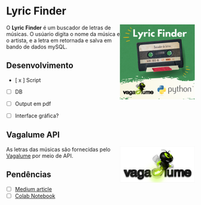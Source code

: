# Lyric Finder

<img align="right" src="images/lf.png" width="200">

O **Lyric Finder** é um buscador de letras de músicas. O usúario digita o nome da música e o artista, e a letra em retornada e salva em bando de dados mySQL.


## Desenvolvimento

- [ x ] Script
- [ ] DB
- [ ] Output em pdf
- [ ] Interface gráfica?


## Vagalume API

<img align="right" src="images/410-fundo-claro.jpg" width="200">

As letras das músicas são fornecidas pelo [Vagalume](https://www.vagalume.com.br/) por meio de API.

## Pendências

- [ ] [Medium article](https://)
- [ ] [Colab Notebook](https://)
